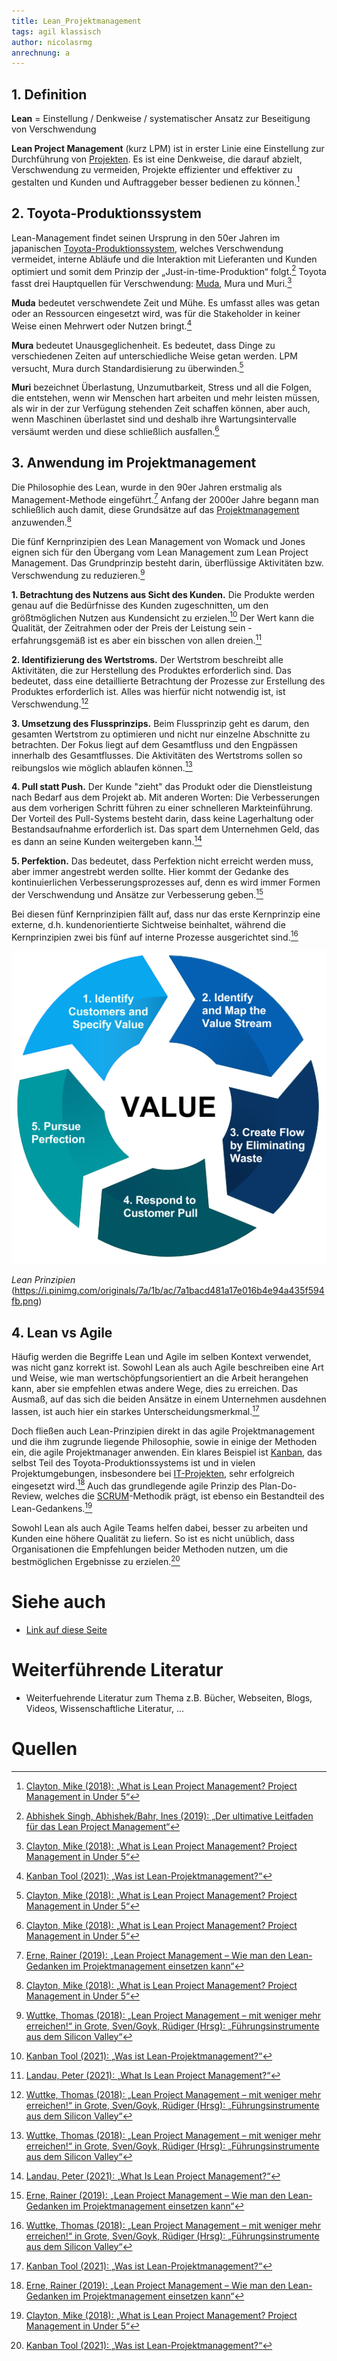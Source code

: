 ```yaml
---
title: Lean_Projektmanagement
tags: agil klassisch
author: nicolasrmg
anrechnung: a
---
```





## 1.	Definition
**Lean** = Einstellung / Denkweise / systematischer Ansatz zur Beseitigung von Verschwendung

**Lean Project Management** (kurz LPM) ist in erster Linie eine Einstellung zur Durchführung von [Projekten](https://github.com/ManagingProjectsSuccessfully/ManagingProjectsSuccessfully.github.io/blob/main/kb/Projekt.md). Es ist eine Denkweise, die darauf abzielt, Verschwendung zu vermeiden, Projekte effizienter und effektiver zu gestalten und Kunden und Auftraggeber besser bedienen zu können.[^2]

## 2.	Toyota-Produktionssystem
Lean-Management findet seinen Ursprung in den 50er Jahren im japanischen [Toyota-Produktionssystem](https://github.com/ManagingProjectsSuccessfully/ManagingProjectsSuccessfully.github.io/blob/main/kb/Toyota_Produktionssystem.md), welches Verschwendung vermeidet, interne Abläufe und die Interaktion mit Lieferanten und Kunden optimiert und somit dem Prinzip der „Just-in-time-Produktion“ folgt.[^1] Toyota fasst drei Hauptquellen für Verschwendung: [Muda](https://github.com/ManagingProjectsSuccessfully/ManagingProjectsSuccessfully.github.io/blob/main/kb/Muda_7_Arten_von_Verschwendung.md), Mura und Muri.[^2]

**Muda** bedeutet verschwendete Zeit und Mühe. Es umfasst alles was getan oder an Ressourcen eingesetzt wird, was für die Stakeholder in keiner Weise einen Mehrwert oder Nutzen bringt.[^4]

**Mura** bedeutet Unausgeglichenheit. Es bedeutet, dass Dinge zu verschiedenen Zeiten auf unterschiedliche Weise getan werden. LPM versucht, Mura durch Standardisierung zu überwinden.[^2]

**Muri** bezeichnet Überlastung, Unzumutbarkeit, Stress und all die Folgen, die entstehen, wenn wir Menschen hart arbeiten und mehr leisten müssen, als wir in der zur Verfügung stehenden Zeit schaffen können, aber auch, wenn Maschinen überlastet sind und deshalb ihre Wartungsintervalle versäumt werden und diese schließlich ausfallen.[^2]

## 3.	Anwendung im Projektmanagement
Die Philosophie des Lean, wurde in den 90er Jahren erstmalig als Management-Methode eingeführt.[^3] Anfang der 2000er Jahre begann man schließlich auch damit, diese Grundsätze auf das [Projektmanagement](https://github.com/ManagingProjectsSuccessfully/ManagingProjectsSuccessfully.github.io/blob/main/kb/Projektmanagement.md) anzuwenden.[^2]

Die fünf Kernprinzipien des Lean Management von Womack und Jones eignen sich für den Übergang vom Lean Management zum Lean Project Management. Das Grundprinzip besteht darin, überflüssige Aktivitäten bzw. Verschwendung zu reduzieren.[^6]

**1. Betrachtung des Nutzens aus Sicht des Kunden.** Die Produkte werden genau auf die Bedürfnisse des Kunden zugeschnitten, um den größtmöglichen Nutzen aus Kundensicht zu erzielen.[^4] Der Wert kann die Qualität, der Zeitrahmen oder der Preis der Leistung sein - erfahrungsgemäß ist es aber ein bisschen von allen dreien.[^5]

**2. Identifizierung des Wertstroms.** Der Wertstrom beschreibt alle Aktivitäten, die zur Herstellung des Produktes erforderlich sind. Das bedeutet, dass eine detaillierte Betrachtung der Prozesse zur Erstellung des Produktes erforderlich ist. Alles was hierfür nicht notwendig ist, ist Verschwendung.[^6]

**3. Umsetzung des Flussprinzips.** Beim Flussprinzip geht es darum, den gesamten Wertstrom zu optimieren und nicht nur einzelne Abschnitte zu betrachten. Der Fokus liegt auf dem Gesamtfluss und den Engpässen innerhalb des Gesamtflusses. Die Aktivitäten des Wertstroms sollen so reibungslos wie möglich ablaufen können.[^6]

**4. Pull statt Push.** Der Kunde "zieht" das Produkt oder die Dienstleistung nach Bedarf aus dem Projekt ab. Mit anderen Worten: Die Verbesserungen aus dem vorherigen Schritt führen zu einer schnelleren Markteinführung. Der Vorteil des Pull-Systems besteht darin, dass keine Lagerhaltung oder Bestandsaufnahme erforderlich ist. Das spart dem Unternehmen Geld, das es dann an seine Kunden weitergeben kann.[^5]

**5. Perfektion.** Das bedeutet, dass Perfektion nicht erreicht werden muss, aber immer angestrebt werden sollte. Hier kommt der Gedanke des kontinuierlichen Verbesserungsprozesses auf, denn es wird immer Formen der Verschwendung und Ansätze zur Verbesserung geben.[^3]

Bei diesen fünf Kernprinzipien fällt auf, dass nur das erste Kernprinzip eine externe, d.h. kundenorientierte Sichtweise beinhaltet, während die Kernprinzipien zwei bis fünf auf interne Prozesse ausgerichtet sind.[^6]

![Beispielabbildung](Lean_Projektmanagement/lean-principles.png)

*Lean Prinzipien* (https://i.pinimg.com/originals/7a/1b/ac/7a1bacd481a17e016b4e94a435f594fb.png)

## 4.	Lean vs Agile
Häufig werden die Begriffe Lean und Agile im selben Kontext verwendet, was nicht ganz korrekt ist. Sowohl Lean als auch Agile beschreiben eine Art und Weise, wie man wertschöpfungsorientiert an die Arbeit herangehen kann, aber sie empfehlen etwas andere Wege, dies zu erreichen. Das Ausmaß, auf das sich die beiden Ansätze in einem Unternehmen ausdehnen lassen, ist auch hier ein starkes Unterscheidungsmerkmal.[^4]

Doch fließen auch Lean-Prinzipien direkt in das agile Projektmanagement und die ihm zugrunde liegende Philosophie, sowie in einige der Methoden ein, die agile Projektmanager anwenden. Ein klares Beispiel ist [Kanban](https://github.com/ManagingProjectsSuccessfully/ManagingProjectsSuccessfully.github.io/blob/main/kb/Kanban.md), das selbst Teil des Toyota-Produktionssystems ist und in vielen Projektumgebungen, insbesondere bei [IT-Projekten](https://github.com/ManagingProjectsSuccessfully/ManagingProjectsSuccessfully.github.io/blob/main/kb/IT-Projekte.md), sehr erfolgreich eingesetzt wird.[^3] Auch das grundlegende agile Prinzip des Plan-Do-Review, welches die [SCRUM](https://github.com/ManagingProjectsSuccessfully/ManagingProjectsSuccessfully.github.io/blob/main/kb/SCRUM.md)-Methodik prägt, ist ebenso ein Bestandteil des Lean-Gedankens.[^2]

Sowohl Lean als auch Agile Teams helfen dabei, besser zu arbeiten und Kunden eine höhere Qualität zu liefern. So ist es nicht unüblich, dass Organisationen die Empfehlungen beider Methoden nutzen, um die bestmöglichen Ergebnisse zu erzielen.[^4]








# Siehe auch

* [Link auf diese Seite](Lean_Projektmanagement.md)

# Weiterführende Literatur

* Weiterfuehrende Literatur zum Thema z.B. Bücher, Webseiten, Blogs, Videos, Wissenschaftliche Literatur, ...

# Quellen

[^1]: [Abhishek Singh, Abhishek/Bahr, Ines (2019): „Der ultimative Leitfaden für das Lean Project Management“](https://www.capterra.com.de/blog/531/lean-project-management-leitfaden)
[^2]: [Clayton, Mike (2018): „What is Lean Project Management? Project Management in Under 5“](https://www.youtube.com/watch?v=Eptywqps6lw)
[^3]: [Erne, Rainer (2019): „Lean Project Management – Wie man den Lean-Gedanken im Projektmanagement einsetzen kann“](https://link.springer.com/book/10.1007/978-3-658-26988-3)
[^4]: [Kanban Tool (2021): „Was ist Lean-Projektmanagement?“](https://kanbantool.com/de/kanban-guide/lean-projektmanagement)
[^5]: [Landau, Peter (2021): „What Is Lean Project Management?“](https://www.projectmanager.com/blog/lean-project-management)
[^6]: [Wuttke, Thomas (2018): „Lean Project Management – mit weniger mehr erreichen!“ in Grote, Sven/Goyk, Rüdiger (Hrsg): „Führungsinstrumente aus dem Silicon Valley“](https://link.springer.com/book/10.1007/978-3-662-54885-1)

